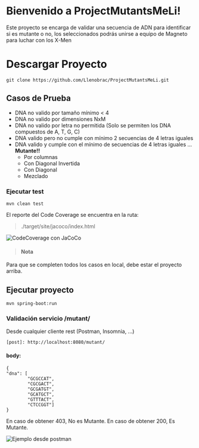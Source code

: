 # Bienvenido a ProjectMutantsMeLi!

Este proyecto se encarga de validar una secuencia de ADN para identificar si es mutante o no, los seleccionados podrás unirse a equipo de Magneto para luchar con los X-Men 


# Descargar Proyecto

    git clone https://github.com/Llenobrac/ProjectMutantsMeLi.git

## Casos de Prueba

 - DNA no valido por tamaño mínimo < 4
 - DNA no valido por dimensiones NxM
 - DNA no valido por letra no permitida (Solo se permiten los DNA compuestos de A, T, G, C)
 - DNA  valido pero no cumple con mínimo 2 secuencias de 4 letras iguales
 - DNA valido y cumple con el mínimo de secuencias de 4 letras iguales ... **Mutante!!**
	- Por columnas
	- Con Diagonal Invertida
	- Con Diagonal
	- Mezclado

### Ejecutar test
    mvn clean test
El reporte del Code Coverage se encuentra en la ruta:

> ./target/site/jacoco/index.html

![CodeCoverage con JaCoCo](https://i.imgur.com/rpxyEaJ.png)

> #### Nota

Para que se completen todos los casos en local, debe estar el proyecto arriba.

## Ejecutar proyecto

    mvn spring-boot:run

### Validación servicio /mutant/ 
Desde cualquier cliente rest (Postman, Insomnia, ...) 

`[post]: http://localhost:8080/mutant/`

#### body:
    {
    "dna": [
    		"GCGCCAT",
    		"CGCGACT",
    		"GCGATGT",
    		"GCATGCT",
    		"GTTTACT",
    		"CTCCGGT"]
    }
En caso de obtener 403, No es Mutante.
En caso de obtener 200, Es Mutante.

![Ejemplo desde postman](https://i.imgur.com/N3pX8uJ.png)
